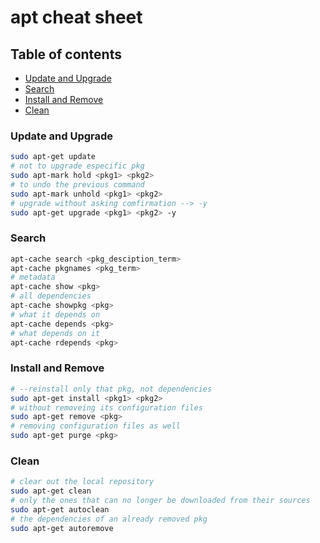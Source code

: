 # apt cheat sheet

## Table of contents
* [Update and Upgrade](#Update-and-Upgrade)
* [Search](#Search)
* [Install and Remove](#Install-and-Remove)
* [Clean](#Clean)

### Update and Upgrade
```sh
sudo apt-get update
# not to upgrade especific pkg
sudo apt-mark hold <pkg1> <pkg2>
# to undo the previous command
sudo apt-mark unhold <pkg1> <pkg2>
# upgrade without asking comfirmation --> -y
sudo apt-get upgrade <pkg1> <pkg2> -y
```

### Search
```sh
apt-cache search <pkg_desciption_term>
apt-cache pkgnames <pkg_term>
# metadata
apt-cache show <pkg>
# all dependencies
apt-cache showpkg <pkg>
# what it depends on
apt-cache depends <pkg>
# what depends on it
apt-cache rdepends <pkg>
```

### Install and Remove
```sh
# --reinstall only that pkg, not dependencies
sudo apt-get install <pkg1> <pkg2>
# without removeing its configuration files
sudo apt-get remove <pkg>
# removing configuration files as well
sudo apt-get purge <pkg>
```

### Clean
```sh
# clear out the local repository
sudo apt-get clean
# only the ones that can no longer be downloaded from their sources
sudo apt-get autoclean
# the dependencies of an already removed pkg
sudo apt-get autoremove
```
